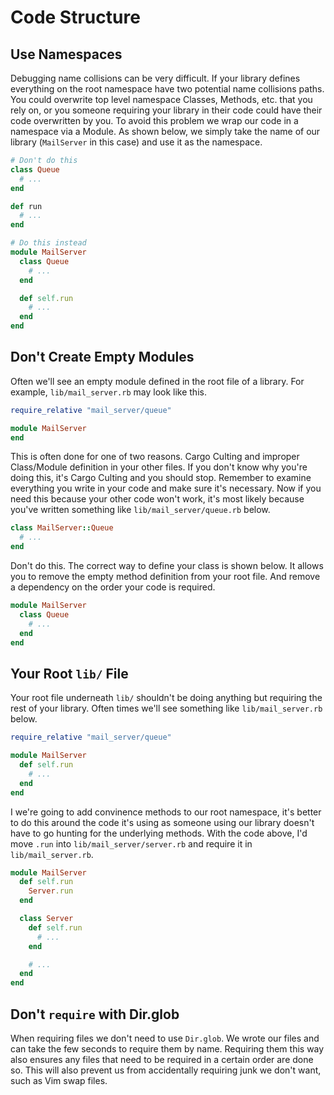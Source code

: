 Code Structure
==============

Use Namespaces
--------------

Debugging name collisions can be very difficult. If your library defines everything on the root namespace have two potential name collisions paths. You could overwrite top level namespace Classes, Methods, etc. that you rely on, or you someone requiring your library in their code could have their code overwritten by you. To avoid this problem we wrap our code in a namespace via a Module. As shown below, we simply take the name of our library (`MailServer` in this case) and use it as the namespace.

```ruby
# Don't do this
class Queue
  # ...
end

def run
  # ...
end

# Do this instead
module MailServer
  class Queue
    # ...
  end

  def self.run
    # ...
  end
end
```

Don't Create Empty Modules
--------------------------

Often we'll see an empty module defined in the root file of a library. For example, `lib/mail_server.rb` may look like this.

```ruby
require_relative "mail_server/queue"

module MailServer
end
```

This is often done for one of two reasons. Cargo Culting and improper Class/Module definition in your other files. If you don't know why you're doing this, it's Cargo Culting and you should stop. Remember to examine everything you write in your code and make sure it's necessary. Now if you need this because your other code won't work, it's most likely because you've written something like `lib/mail_server/queue.rb` below.

```ruby
class MailServer::Queue
  # ...
end
```

Don't do this. The correct way to define your class is shown below. It allows you to remove the empty method definition from your root file. And remove a dependency on the order your code is required.

```ruby
module MailServer
  class Queue
    # ...
  end
end
```

Your Root `lib/` File
---------------------

Your root file underneath `lib/` shouldn't be doing anything but requiring the rest of your library. Often times we'll see something like `lib/mail_server.rb` below.

```ruby
require_relative "mail_server/queue"

module MailServer
  def self.run
    # ...
  end
end
```

I we're going to add convinence methods to our root namespace, it's better to do this around the code it's using as someone using our library doesn't have to go hunting for the underlying methods. With the code above, I'd move `.run` into `lib/mail_server/server.rb` and require it in `lib/mail_server.rb`.

```ruby
module MailServer
  def self.run
    Server.run
  end

  class Server
    def self.run
      # ...
    end

    # ...
  end
end
```

Don't `require` with Dir.glob
-----------------------------

When requiring files we don't need to use `Dir.glob`. We wrote our files and can take the few seconds to require them by name. Requiring them this way also ensures any files that need to be required in a certain order are done so. This will also prevent us from accidentally requiring junk we don't want, such as Vim swap files.
